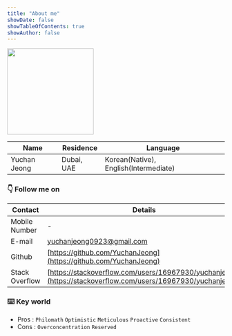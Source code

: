 ```yaml
---
title: "About me"
showDate: false
showTableOfContents: true
showAuthor: false
---
```


<img src="https://user-images.githubusercontent.com/84524514/167863098-414650df-4075-4b94-b5be-f37bef90e4d5.png" width="200"/>

| Name         | Residence  | Language                              |
| ------------ | ---------- | ------------------------------------- |
| Yuchan Jeong | Dubai, UAE | Korean(Native), English(Intermediate) |

### 👇 Follow me on

| Contact        | Details                                                                                                      |
| -------------- | ------------------------------------------------------------------------------------------------------------ |
| Mobile Number  | -                                                                                                            |
| E-mail         | [yuchanjeong0923@gmail.com](mailto:yuchanjeong0923@gmail.com)                                                |
| Github         | [https://github.com/YuchanJeong](https://github.com/YuchanJeong)                                             |
| Stack Overflow | [https://stackoverflow.com/users/16967930/yuchanjeong](https://stackoverflow.com/users/16967930/yuchanjeong) |

### ⌨️ Key world

- Pros : `Philomath` `Optimistic` `Meticulous` `Proactive` `Consistent`
- Cons : `Overconcentration` `Reserved`
